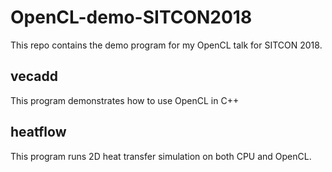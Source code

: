 # OpenCL-demo-SITCON2018
This repo contains the demo program for my OpenCL talk for SITCON 2018.

## vecadd
This program demonstrates how to use OpenCL in C++

## heatflow
This program runs 2D heat transfer simulation on both CPU and OpenCL.
